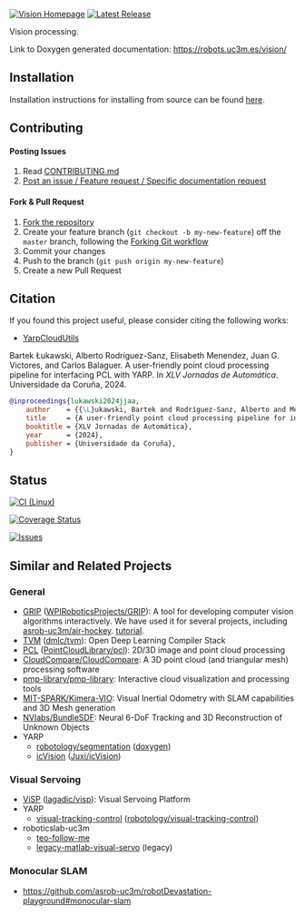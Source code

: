 [![Vision Homepage](https://img.shields.io/badge/roboticslab-vision-orange.svg)](https://robots.uc3m.es/vision/) [![Latest Release](https://img.shields.io/github/tag/roboticslab-uc3m/vision.svg?label=Latest%20Release)](https://github.com/roboticslab-uc3m/vision/tags)

Vision processing.

Link to Doxygen generated documentation: https://robots.uc3m.es/vision/

## Installation

Installation instructions for installing from source can be found [here](doc/vision-install.md).

## Contributing

#### Posting Issues

1. Read [CONTRIBUTING.md](CONTRIBUTING.md)
2. [Post an issue / Feature request / Specific documentation request](https://github.com/roboticslab-uc3m/vision/issues)

#### Fork & Pull Request

1. [Fork the repository](https://github.com/roboticslab-uc3m/vision/fork)
2. Create your feature branch (`git checkout -b my-new-feature`) off the `master` branch, following the [Forking Git workflow](https://www.atlassian.com/git/tutorials/comparing-workflows/forking-workflow)
3. Commit your changes
4. Push to the branch (`git push origin my-new-feature`)
5. Create a new Pull Request

## Citation

If you found this project useful, please consider citing the following works:

- [YarpCloudUtils](libraries/YarpCloudUtils/)

Bartek Łukawski, Alberto Rodríguez-Sanz, Elisabeth Menendez, Juan G. Victores, and Carlos Balaguer. A user-friendly point cloud processing pipeline for interfacing PCL with YARP. In *XLV Jornadas de Automática*. Universidade da Coruña, 2024.

```bibtex
@inproceedings{lukawski2024jjaa,
    author    = {{\L}ukawski, Bartek and Rodríguez-Sanz, Alberto and Menendez, Elisabeth and Victores, Juan G. and Balaguer, Carlos},
    title     = {A user-friendly point cloud processing pipeline for interfacing {PCL} with {YARP}},
    booktitle = {XLV Jornadas de Automática},
    year      = {2024},
    publisher = {Universidade da Coruña},
}
```

## Status

[![CI (Linux)](https://github.com/roboticslab-uc3m/vision/workflows/Continuous%20Integration/badge.svg)](https://github.com/roboticslab-uc3m/vision/actions)

[![Coverage Status](https://coveralls.io/repos/roboticslab-uc3m/vision/badge.svg)](https://coveralls.io/r/roboticslab-uc3m/vision)

[![Issues](https://img.shields.io/github/issues/roboticslab-uc3m/vision.svg?label=Issues)](https://github.com/roboticslab-uc3m/vision/issues)

## Similar and Related Projects

### General
- [GRIP](https://wpiroboticsprojects.github.io/GRIP) ([WPIRoboticsProjects/GRIP](https://github.com/WPIRoboticsProjects/GRIP)): A tool for developing computer vision algorithms interactively. We have used it for several projects, including [asrob-uc3m/air-hockey](https://github.com/asrob-uc3m/air-hockey/issues/5). [tutorial](http://wpilib.screenstepslive.com/s/4485/m/24194/l/463566-introduction-to-grip).
- [TVM](https://tvm.ai) ([dmlc/tvm](https://github.com/dmlc/tvm)): Open Deep Learning Compiler Stack
- [PCL](http://pointclouds.org) ([PointCloudLibrary/pcl](https://github.com/PointCloudLibrary/pcl)): 2D/3D image and point cloud processing
- [CloudCompare/CloudCompare](https://github.com/CloudCompare/CloudCompare): A 3D point cloud (and triangular mesh) processing software
- [pmp-library/pmp-library](https://github.com/pmp-library/pmp-library): Interactive cloud visualization and processing tools
- [MIT-SPARK/Kimera-VIO](https://github.com/MIT-SPARK/Kimera-VIO): Visual Inertial Odometry with SLAM capabilities and 3D Mesh generation
- [NVlabs/BundleSDF](https://github.com/NVlabs/BundleSDF): Neural 6-DoF Tracking and 3D Reconstruction of Unknown Objects
- YARP
    - [robotology/segmentation](https://github.com/robotology/segmentation) ([doxygen](http://robotology.github.io/segmentation/doxygen/doc/html/modules.html))
    - [icVision](http://juxi.net/projects/icVision) ([Juxi/icVision](https://github.com/Juxi/icVision))

### Visual Servoing
- [ViSP](http://visp.inria.fr/) ([lagadic/visp](https://github.com/lagadic/visp)): Visual Servoing Platform
- YARP
    - [visual-tracking-control](https://robotology.github.io/visual-tracking-control) ([robotology/visual-tracking-control](https://github.com/robotology/visual-tracking-control))
- roboticslab-uc3m
    - [teo-follow-me](https://github.com/roboticslab-uc3m/teo-follow-me)
    - [legacy-matlab-visual-servo](https://github.com/roboticslab-uc3m/legacy-matlab-visual-servo) (legacy)

### Monocular SLAM
- https://github.com/asrob-uc3m/robotDevastation-playground#monocular-slam
